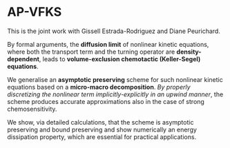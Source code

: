 # AP-VFKS
This is the joint work with Gissell Estrada-Rodriguez and Diane Peurichard. 

By formal arguments, the **diffusion limit** of nonlinear kinetic equations, where both the transport term and the turning operator are **density-dependent**, leads to **volume-exclusion chemotactic (Keller-Segel) equations**. 

We generalise an **asymptotic preserving** scheme for such nonlinear kinetic equations based on a **micro-macro decomposition**. _By properly discretizing the nonlinear term implicitly-explicitly in an upwind manner_, the scheme produces accurate approximations also in the case of strong chemosensitivity.

We show, via detailed calculations, that the scheme is asymptotic preserving and bound preserving and show numerically an energy dissipation property, which are essential for practical applications. 
